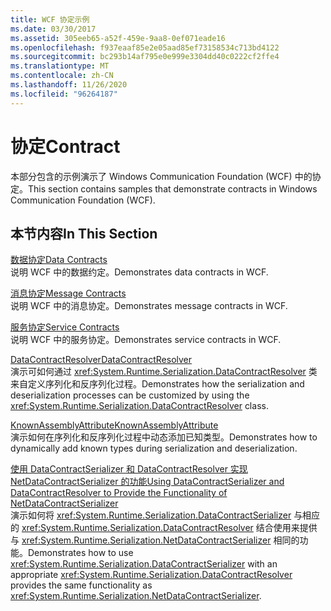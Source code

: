 ```yaml
---
title: WCF 协定示例
ms.date: 03/30/2017
ms.assetid: 305eeb65-a52f-459e-9aa8-0ef071eade16
ms.openlocfilehash: f937eaaf85e2e05aad85ef73158534c713bd4122
ms.sourcegitcommit: bc293b14af795e0e999e3304dd40c0222cf2ffe4
ms.translationtype: MT
ms.contentlocale: zh-CN
ms.lasthandoff: 11/26/2020
ms.locfileid: "96264187"
---
```

# <a name="contract"></a><span data-ttu-id="17015-102">协定</span><span class="sxs-lookup"><span data-stu-id="17015-102">Contract</span></span>

<span data-ttu-id="17015-103">本部分包含的示例演示了 Windows Communication Foundation (WCF) 中的协定。</span><span class="sxs-lookup"><span data-stu-id="17015-103">This section contains samples that demonstrate contracts in Windows Communication Foundation (WCF).</span></span>  
  
## <a name="in-this-section"></a><span data-ttu-id="17015-104">本节内容</span><span class="sxs-lookup"><span data-stu-id="17015-104">In This Section</span></span>  

 [<span data-ttu-id="17015-105">数据协定</span><span class="sxs-lookup"><span data-stu-id="17015-105">Data Contracts</span></span>](data-contracts.md)  
 <span data-ttu-id="17015-106">说明 WCF 中的数据约定。</span><span class="sxs-lookup"><span data-stu-id="17015-106">Demonstrates data contracts in WCF.</span></span>  
  
 [<span data-ttu-id="17015-107">消息协定</span><span class="sxs-lookup"><span data-stu-id="17015-107">Message Contracts</span></span>](message-contracts.md)  
 <span data-ttu-id="17015-108">说明 WCF 中的消息协定。</span><span class="sxs-lookup"><span data-stu-id="17015-108">Demonstrates message contracts in WCF.</span></span>  
  
 [<span data-ttu-id="17015-109">服务协定</span><span class="sxs-lookup"><span data-stu-id="17015-109">Service Contracts</span></span>](service-contracts.md)  
 <span data-ttu-id="17015-110">说明 WCF 中的服务协定。</span><span class="sxs-lookup"><span data-stu-id="17015-110">Demonstrates service contracts in WCF.</span></span>  
  
 [<span data-ttu-id="17015-111">DataContractResolver</span><span class="sxs-lookup"><span data-stu-id="17015-111">DataContractResolver</span></span>](datacontractresolver.md)  
 <span data-ttu-id="17015-112">演示可如何通过 <xref:System.Runtime.Serialization.DataContractResolver> 类来自定义序列化和反序列化过程。</span><span class="sxs-lookup"><span data-stu-id="17015-112">Demonstrates how the serialization and deserialization processes can be customized by using the <xref:System.Runtime.Serialization.DataContractResolver> class.</span></span>  
  
 [<span data-ttu-id="17015-113">KnownAssemblyAttribute</span><span class="sxs-lookup"><span data-stu-id="17015-113">KnownAssemblyAttribute</span></span>](knownassemblyattribute.md)  
 <span data-ttu-id="17015-114">演示如何在序列化和反序列化过程中动态添加已知类型。</span><span class="sxs-lookup"><span data-stu-id="17015-114">Demonstrates how to dynamically add known types during serialization and deserialization.</span></span>  
  
 [<span data-ttu-id="17015-115">使用 DataContractSerializer 和 DataContractResolver 实现 NetDataContractSerializer 的功能</span><span class="sxs-lookup"><span data-stu-id="17015-115">Using DataContractSerializer and DataContractResolver to Provide the Functionality of NetDataContractSerializer</span></span>](datacontractserializer-datacontractresolver-netdatacontractserializer.md)  
 <span data-ttu-id="17015-116">演示如何将 <xref:System.Runtime.Serialization.DataContractSerializer> 与相应的 <xref:System.Runtime.Serialization.DataContractResolver> 结合使用来提供与 <xref:System.Runtime.Serialization.NetDataContractSerializer> 相同的功能。</span><span class="sxs-lookup"><span data-stu-id="17015-116">Demonstrates how to use <xref:System.Runtime.Serialization.DataContractSerializer> with an appropriate <xref:System.Runtime.Serialization.DataContractResolver> provides the same functionality as <xref:System.Runtime.Serialization.NetDataContractSerializer>.</span></span>
